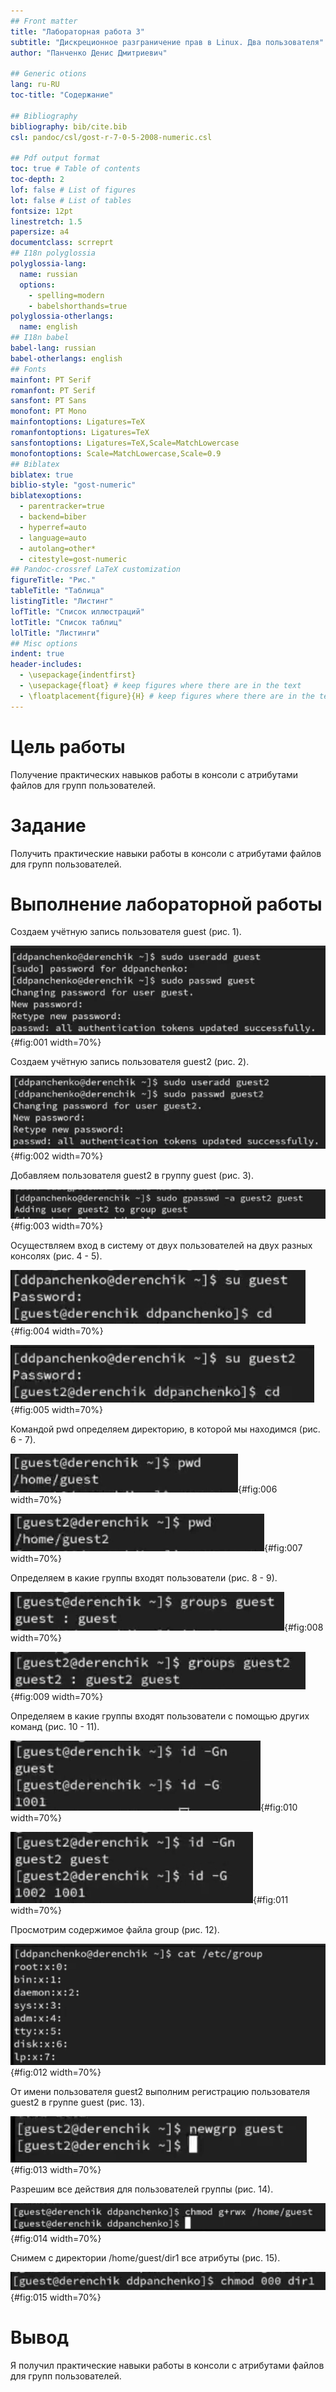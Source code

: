 ```yaml
---
## Front matter
title: "Лабораторная работа 3"
subtitle: "Дискреционное разграничение прав в Linux. Два пользователя"
author: "Панченко Денис Дмитриевич"

## Generic otions
lang: ru-RU
toc-title: "Содержание"

## Bibliography
bibliography: bib/cite.bib
csl: pandoc/csl/gost-r-7-0-5-2008-numeric.csl

## Pdf output format
toc: true # Table of contents
toc-depth: 2
lof: false # List of figures
lot: false # List of tables
fontsize: 12pt
linestretch: 1.5
papersize: a4
documentclass: scrreprt
## I18n polyglossia
polyglossia-lang:
  name: russian
  options:
	- spelling=modern
	- babelshorthands=true
polyglossia-otherlangs:
  name: english
## I18n babel
babel-lang: russian
babel-otherlangs: english
## Fonts
mainfont: PT Serif
romanfont: PT Serif
sansfont: PT Sans
monofont: PT Mono
mainfontoptions: Ligatures=TeX
romanfontoptions: Ligatures=TeX
sansfontoptions: Ligatures=TeX,Scale=MatchLowercase
monofontoptions: Scale=MatchLowercase,Scale=0.9
## Biblatex
biblatex: true
biblio-style: "gost-numeric"
biblatexoptions:
  - parentracker=true
  - backend=biber
  - hyperref=auto
  - language=auto
  - autolang=other*
  - citestyle=gost-numeric
## Pandoc-crossref LaTeX customization
figureTitle: "Рис."
tableTitle: "Таблица"
listingTitle: "Листинг"
lofTitle: "Список иллюстраций"
lotTitle: "Список таблиц"
lolTitle: "Листинги"
## Misc options
indent: true
header-includes:
  - \usepackage{indentfirst}
  - \usepackage{float} # keep figures where there are in the text
  - \floatplacement{figure}{H} # keep figures where there are in the text
---
```


# Цель работы

Получение практических навыков работы в консоли с атрибутами файлов для групп пользователей.

# Задание

Получить практические навыки работы в консоли с атрибутами файлов для групп пользователей.

# Выполнение лабораторной работы

Создаем учётную запись пользователя guest (рис. 1).

![Создание](image/1.png){#fig:001 width=70%}

Создаем учётную запись пользователя guest2 (рис. 2).

![Создание](image/2.png){#fig:002 width=70%}

Добавляем пользователя guest2 в группу guest (рис. 3).

![Группа](image/3.png){#fig:003 width=70%}

Осуществляем вход в систему от двух пользователей на двух разных консолях (рис. 4 - 5).

![guest](image/4.png){#fig:004 width=70%}

![guest2](image/5.png){#fig:005 width=70%}

Командой pwd определяем директорию, в которой мы находимся (рис. 6 - 7).

![guest](image/6.png){#fig:006 width=70%}

![guest2](image/7.png){#fig:007 width=70%}

Определяем в какие группы входят пользователи (рис. 8 - 9).

![guest](image/8.png){#fig:008 width=70%}

![guest2](image/9.png){#fig:009 width=70%}

Определяем в какие группы входят пользователи с помощью других команд (рис. 10 - 11).

![guest](image/10.png){#fig:010 width=70%}

![guest2](image/11.png){#fig:011 width=70%}

Просмотрим содержимое файла group (рис. 12).

![group](image/12.png){#fig:012 width=70%}

От имени пользователя guest2 выполним регистрацию пользователя
guest2 в группе guest (рис. 13).

![Регистрация](image/13.png){#fig:013 width=70%}

Разрешим все действия для пользователей группы (рис. 14).

![Разрешение](image/14.png){#fig:014 width=70%}

Снимем с директории /home/guest/dir1 все атрибуты (рис. 15).

![Снятие атрибутов](image/15.png){#fig:015 width=70%}

# Вывод

Я получил практические навыки работы в консоли с атрибутами файлов для групп пользователей.
